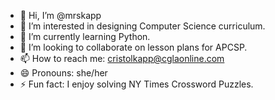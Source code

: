 - 👋 Hi, I’m @mrskapp
- 👀 I’m interested in designing Computer Science curriculum.
- 🌱 I’m currently learning Python.
- 💞️ I’m looking to collaborate on lesson plans for APCSP.
- 📫 How to reach me: cristolkapp@cglaonline.com
- 😄 Pronouns: she/her
- ⚡ Fun fact: I enjoy solving NY Times Crossword Puzzles.

<!---
mrskapp/mrskapp is a ✨ special ✨ repository because its `README.md` (this file) appears on your GitHub profile.
You can click the Preview link to take a look at your changes.
--->
